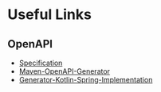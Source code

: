 # Useful Links

## OpenAPI
* [Specification](https://swagger.io/docs/specification/about/)
* [Maven-OpenAPI-Generator](https://github.com/OpenAPITools/openapi-generator/tree/master/modules/openapi-generator-maven-plugin)
* [Generator-Kotlin-Spring-Implementation](https://openapi-generator.tech/docs/generators/kotlin-spring/)